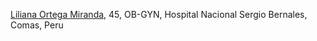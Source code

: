 

<p><a href="https://elbocon.pe/actualidad/coronavirus-en-peru-coronavirus-peru-sintomas-infectados-coronavirus-peru-fallecidos-por-coronavirus-essalud-informa-que-obstetra-fallecida-dio-positivo-a-covid-19-pero-fallecio-por-infarto-cerebro-vascular-foto-noticia/">Liliana Ortega Miranda</a>, 45, OB-GYN, Hospital Nacional Sergio Bernales, Comas, Peru</p>
